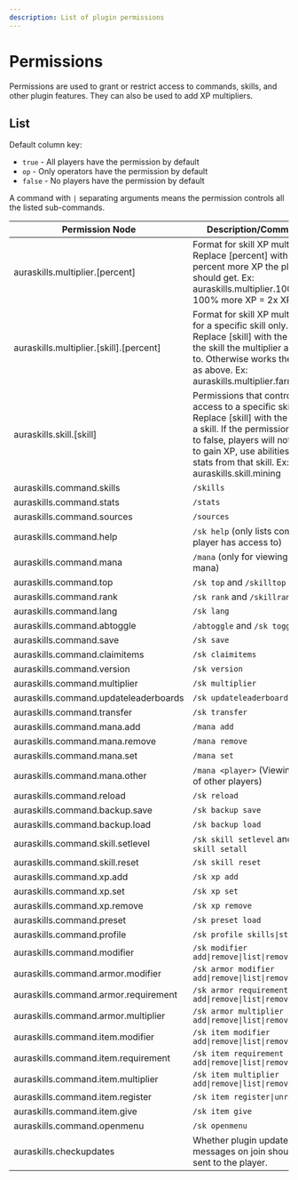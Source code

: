```yaml
---
description: List of plugin permissions
---
```


# Permissions

Permissions are used to grant or restrict access to commands, skills, and other plugin features. They can also be used to add XP multipliers.

## List

Default column key:

* `true` - All players have the permission by default
* `op` - Only operators have the permission by default
* `false` - No players have the permission by default

A command with `|` separating arguments means the permission controls all the listed sub-commands.

<table data-full-width="true"><thead><tr><th width="384">Permission Node</th><th width="565">Description/Commands</th><th>Default</th></tr></thead><tbody><tr><td>auraskills.multiplier.[percent]</td><td>Format for skill XP multipliers. Replace [percent] with the percent more XP the player should get. Ex: auraskills.multiplier.100 = 100% more XP = 2x XP.</td><td>false</td></tr><tr><td>auraskills.multiplier.[skill].[percent]</td><td>Format for skill XP multipliers for a specific skill only. Replace [skill] with the name of the skill the multiplier applies to. Otherwise works the same as above. Ex: auraskills.multiplier.farming.50.</td><td>false</td></tr><tr><td>auraskills.skill.[skill]</td><td>Permissions that control access to a specific skill. Replace [skill] with the name of a skill. If the permission is set to false, players will not be able to gain XP, use abilities, or gain stats from that skill. Ex: auraskills.skill.mining</td><td>true</td></tr><tr><td>auraskills.command.skills</td><td><code>/skills</code></td><td>true</td></tr><tr><td>auraskills.command.stats</td><td><code>/stats</code></td><td>true</td></tr><tr><td>auraskills.command.sources</td><td><code>/sources</code></td><td>true</td></tr><tr><td>auraskills.command.help</td><td><code>/sk help</code> (only lists commands player has access to)</td><td>true</td></tr><tr><td>auraskills.command.mana</td><td><code>/mana</code> (only for viewing own mana)</td><td>true</td></tr><tr><td>auraskills.command.top</td><td><code>/sk top</code> and <code>/skilltop</code></td><td>true</td></tr><tr><td>auraskills.command.rank</td><td><code>/sk rank</code> and <code>/skillrank</code></td><td>true</td></tr><tr><td>auraskills.command.lang</td><td><code>/sk lang</code></td><td>true</td></tr><tr><td>auraskills.command.abtoggle</td><td><code>/abtoggle</code> and <code>/sk toggle</code></td><td>true</td></tr><tr><td>auraskills.command.save</td><td><code>/sk save</code></td><td>op</td></tr><tr><td>auraskills.command.claimitems</td><td><code>/sk claimitems</code></td><td>true</td></tr><tr><td>auraskills.command.version</td><td><code>/sk version</code></td><td>op</td></tr><tr><td>auraskills.command.multiplier</td><td><code>/sk multiplier</code></td><td>op</td></tr><tr><td>auraskills.command.updateleaderboards</td><td><code>/sk updateleaderboards</code></td><td>op</td></tr><tr><td>auraskills.command.transfer</td><td><code>/sk transfer</code></td><td>op</td></tr><tr><td>auraskills.command.mana.add</td><td><code>/mana add</code></td><td>op</td></tr><tr><td>auraskills.command.mana.remove</td><td><code>/mana remove</code></td><td>op</td></tr><tr><td>auraskills.command.mana.set</td><td><code>/mana set</code></td><td>op</td></tr><tr><td>auraskills.command.mana.other</td><td><code>/mana &#x3C;player></code> (Viewing mana of other players)</td><td>op</td></tr><tr><td>auraskills.command.reload</td><td><code>/sk reload</code></td><td>op</td></tr><tr><td>auraskills.command.backup.save</td><td><code>/sk backup save</code></td><td>op</td></tr><tr><td>auraskills.command.backup.load</td><td><code>/sk backup load</code></td><td>op</td></tr><tr><td>auraskills.command.skill.setlevel</td><td><code>/sk skill setlevel</code> and <code>/sk skill setall</code></td><td>op</td></tr><tr><td>auraskills.command.skill.reset</td><td><code>/sk skill reset</code></td><td>op</td></tr><tr><td>auraskills.command.xp.add</td><td><code>/sk xp add</code></td><td>op</td></tr><tr><td>auraskills.command.xp.set</td><td><code>/sk xp set</code></td><td>op</td></tr><tr><td>auraskills.command.xp.remove</td><td><code>/sk xp remove</code></td><td>op</td></tr><tr><td>auraskills.command.preset</td><td><code>/sk preset load</code></td><td>op</td></tr><tr><td>auraskills.command.profile</td><td><code>/sk profile skills|stats</code></td><td>op</td></tr><tr><td>auraskills.command.modifier</td><td><code>/sk modifier add|remove|list|removeall</code></td><td>op</td></tr><tr><td>auraskills.command.armor.modifier</td><td><code>/sk armor modifier add|remove|list|removeall</code></td><td>op</td></tr><tr><td>auraskills.command.armor.requirement</td><td><code>/sk armor requirement add|remove|list|removeall</code></td><td>op</td></tr><tr><td>auraskills.command.armor.multiplier</td><td><code>/sk armor multiplier add|remove|list|removeall</code></td><td>op</td></tr><tr><td>auraskills.command.item.modifier</td><td><code>/sk item modifier add|remove|list|removeall</code></td><td>op</td></tr><tr><td>auraskills.command.item.requirement</td><td><code>/sk item requirement add|remove|list|removeall</code></td><td>op</td></tr><tr><td>auraskills.command.item.multiplier</td><td><code>/sk item multiplier add|remove|list|removeall</code></td><td>op</td></tr><tr><td>auraskills.command.item.register</td><td><code>/sk item register|unregister</code></td><td>op</td></tr><tr><td>auraskills.command.item.give</td><td><code>/sk item give</code></td><td>op</td></tr><tr><td>auraskills.command.openmenu</td><td><code>/sk openmenu</code></td><td></td></tr><tr><td>auraskills.checkupdates</td><td>Whether plugin update messages on join should be sent to the player.</td><td>op</td></tr></tbody></table>
